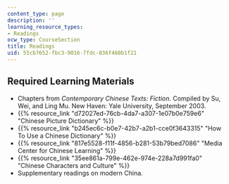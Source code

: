 ```yaml
---
content_type: page
description: ''
learning_resource_types:
- Readings
ocw_type: CourseSection
title: Readings
uid: 55cb7652-fbc3-9016-7fdc-836f460b1f21
---
```


Required Learning Materials
---------------------------

*   Chapters from _Contemporary Chinese Texts: Fiction._ Compiled by Su, Wei, and Ling Mu. New Haven: Yale University, September 2003.
*   {{% resource_link "d72027ed-76cb-4da7-a307-1e07b0e759e6" "Chinese Picture Dictionary" %}}
*   {{% resource_link "b245ec6c-b0e7-42b7-a2b1-cce0f3643315" "How To Use a Chinese Dictionary" %}}
*   {{% resource_link "817e5528-f11f-4856-b281-53b79bed7086" "Media Center for Chinese Learning" %}}
*   {{% resource_link "35ee861a-799e-462e-974e-228a7d991fa0" "Chinese Characters and Culture" %}}
*   Supplementary readings on modern China.